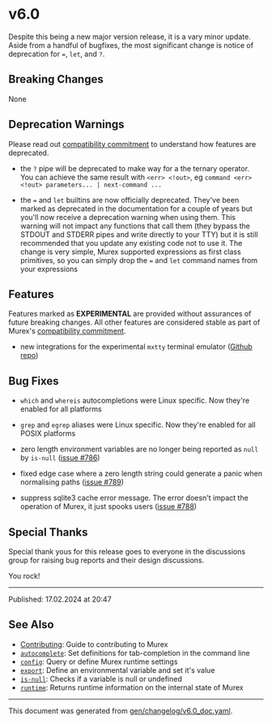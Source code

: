 # v6.0

Despite this being a new major version release, it is a vary minor update. Aside from a handful of bugfixes, the most significant change is notice of deprecation for `=`, `let`, and `?`.

## Breaking Changes

None

## Deprecation Warnings

Please read out [compatibility commitment](https://murex.rocks/compatibility.html) to understand how features are deprecated.

* the `?` pipe will be deprecated to make way for a the ternary operator. You can achieve the same result with `<err> <!out>`, eg `command <err> <!out> parameters... | next-command ...`
  
* the `=` and `let` builtins are now officially deprecated. They've been marked as deprecated in the documentation for a couple of years but you'll now receive a deprecation warning when using them. This warning will not impact any functions that call them (they bypass the STDOUT and STDERR pipes and write directly to your TTY) but it is still recommended that you update any existing code not to use it. The change is very simple, Murex supported expressions as first class primitives, so you can simply drop the `=` and `let` command names from your expressions

## Features

Features marked as **EXPERIMENTAL** are provided without assurances of future breaking changes. All other features are considered stable as part of Murex's [compatibility commitment](https://murex.rocks/compatibility.html).

* new integrations for the experimental `mxtty` terminal emulator ([Github repo](https://github.com/lmorg/mxtty))

## Bug Fixes

* `which` and `whereis` autocompletions were Linux specific. Now they're enabled for all platforms

* `grep` and `egrep` aliases were Linux specific. Now they're enabled for all POSIX platforms

* zero length environment variables are no longer being reported as `null` by `is-null` ([issue #786](https://github.com/lmorg/murex/issues/786))

* fixed edge case where a zero length string could generate a panic when normalising paths ([issue #789](https://github.com/lmorg/murex/issues/789))

* suppress sqlite3 cache error message. The error doesn't impact the operation of Murex, it just spooks users ([issue #788](https://github.com/lmorg/murex/issues/788))
  
## Special Thanks

Special thank yous for this release goes to everyone in the discussions group for raising bug reports and their design discussions.

You rock!

<hr>

Published: 17.02.2024 at 20:47

## See Also

* [Contributing](../Murex/CONTRIBUTING.md):
  Guide to contributing to Murex
* [`autocomplete`](../commands/autocomplete.md):
  Set definitions for tab-completion in the command line
* [`config`](../commands/config.md):
  Query or define Murex runtime settings
* [`export`](../commands/export.md):
  Define an environmental variable and set it's value
* [`is-null`](../commands/is-null.md):
  Checks if a variable is null or undefined
* [`runtime`](../commands/runtime.md):
  Returns runtime information on the internal state of Murex

<hr/>

This document was generated from [gen/changelog/v6.0_doc.yaml](https://github.com/lmorg/murex/blob/master/gen/changelog/v6.0_doc.yaml).